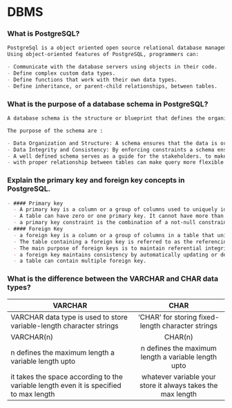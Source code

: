 # DBMS

### What is PostgreSQL?

```md
PostgreSql is a object oriented open source relational database management system.  
Using object-oriented features of PostgreSQL, programmers can:

- Communicate with the database servers using objects in their code.
- Define complex custom data types.
- Define functions that work with their own data types.
- Define inheritance, or parent-child relationships, between tables.
```

### What is the purpose of a database schema in PostgreSQL?

```md
A database schema is the structure or blueprint that defines the organization of data in a database. It outlines how the database is constructed, including tables, relationships, fields, and the constraints that define the type of data that can be stored.

The purpose of the schema are :

- Data Organization and Structure: A schema ensures that the data is organized systematically, making it easier to store, retrieve, and manipulate.
- Data Integrity and Consistency: By enforcing constraints a schema ensures the accuracy and consistency of data across tables.
- A well defined schema serves as a guide for the stakeholders. to make them understand.
- with proper relationship between tables can make query more flexible and less complex.
```

### Explain the primary key and foreign key concepts in PostgreSQL.

```md
- #### Primary key
  - A primary key is a column or a group of columns used to uniquely identify a row in a table.
  - A table can have zero or one primary key. It cannot have more than one primary key.
  - a primary key constraint is the combination of a not-null constraint and a UNIQUE constraint.
- #### Foreign Key
  - a foreign key is a column or a group of columns in a table that uniquely identifies a row in another table.
  - The table containing a foreign key is referred to as the referencing table or child table.Conversely, the table referenced by a foreign key is known as the referenced table or parent table.
  - The main purpose of foreign keys is to maintain referential integrity in a relational database, ensuring that relationships between the parent and child tables are valid.
  - a foreign key maintains consistency by automatically updating or deleting related rows in the child table when changes occur in the parent table
  - a table can contain multiple foreign key.
```

### What is the difference between the VARCHAR and CHAR data types?

| VARCHAR                                                                                |                            CHAR                             |
| -------------------------------------------------------------------------------------- | :---------------------------------------------------------: |
| VARCHAR data type is used to store variable-length character strings                   |      ‘CHAR' for storing fixed-length character strings      |
| VARCHAR(n)                                                                             |                           CHAR(n)                           |
| n defines the maximum length a variable length upto                                    |     n defines the maximum length a variable length upto     |
| it takes the space according to the variable length even it is specified to max length | whatever variable your store it always takes the max length |
